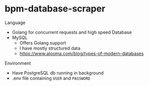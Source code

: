 # bpm-database-scraper

Language
- Golang for concurrent requests and high speed
Database
- MySQL
  - Offers Golang support
  - I have mostly structured data
  - https://www.alooma.com/blog/types-of-modern-databases

Environment
- Have PostgreSQL db running in background
- .env file containing `USER` and `PASSWORD`